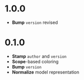 # 1.0.0

 - **Bump** `version` revised

# 0.1.0

 - **Stamp** `author` and `version`
 - **Scope**-based coloring
 - **Bump** `version`
 - **Normalize** model representation
